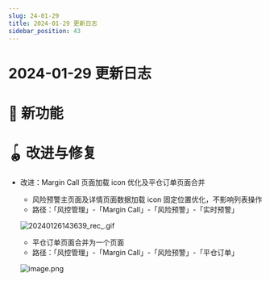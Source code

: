 ```yaml
---
slug: 24-01-29
title: 2024-01-29 更新日志
sidebar_position: 43
---
```



# 2024-01-29 更新日志


# 🎉 新功能


# 🪀 改进与修复

- 改进：Margin Call 页面加载 icon 优化及平仓订单页面合并
    - 风险预警主页面及详情页面数据加载 icon 固定位置优化，不影响列表操作
    - 路径：「风控管理」-「Margin Call」-「风险预警」-「实时预警」

    ![20240126143639_rec_.gif](/assets/ec5e2138074ec83df2073761ef3337c3.gif)

    - 平仓订单页面合并为一个页面
    - 路径：「风控管理」-「Margin Call」-「风险预警」-「平仓订单」

    ![image.png](/assets/930fb3067d69272f0eb0bd4933d965ce.png)

